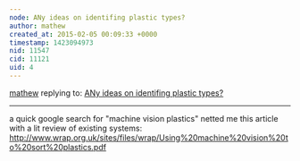 ```yaml
---
node: ANy ideas on identifing plastic types?
author: mathew
created_at: 2015-02-05 00:09:33 +0000
timestamp: 1423094973
nid: 11547
cid: 11121
uid: 4
---
```




[mathew](../profile/mathew) replying to: [ANy ideas on identifing plastic types?](../notes/airs222/02-01-2015/any-ideas-on-identifing-plastic-types)

----
a quick google search for "machine vision plastics" netted me this article with a lit review of existing systems:
http://www.wrap.org.uk/sites/files/wrap/Using%20machine%20vision%20to%20sort%20plastics.pdf